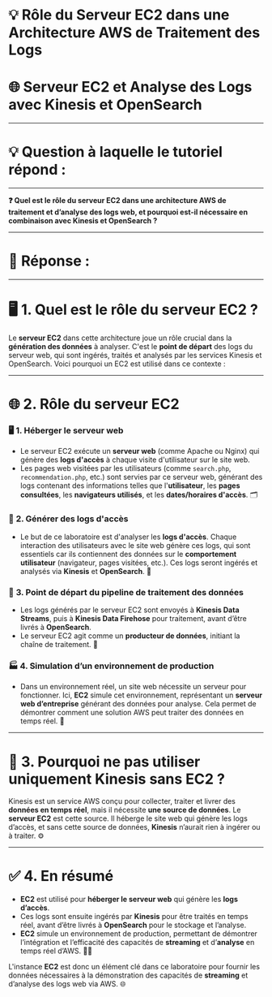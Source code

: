 # 💡 Rôle du Serveur EC2 dans une Architecture AWS de Traitement des Logs  
# 🌐 Serveur EC2 et Analyse des Logs avec Kinesis et OpenSearch

----------------------
# 💡 Question à laquelle le tutoriel répond :
----------------------

**❓ Quel est le rôle du serveur EC2 dans une architecture AWS de traitement et d’analyse des logs web, et pourquoi est-il nécessaire en combinaison avec Kinesis et OpenSearch ?**

----------------------
# 📝 Réponse :
----------------------

# 🖥️ 1. Quel est le rôle du serveur EC2 ?  
Le **serveur EC2** dans cette architecture joue un rôle crucial dans la **génération des données** à analyser. C'est le **point de départ** des logs du serveur web, qui sont ingérés, traités et analysés par les services Kinesis et OpenSearch. Voici pourquoi un EC2 est utilisé dans ce contexte :

---

# 🌐 2. Rôle du serveur EC2  

### 🖥️ **1. Héberger le serveur web**  
- Le serveur EC2 exécute un **serveur web** (comme Apache ou Nginx) qui génère des **logs d'accès** à chaque visite d'utilisateur sur le site web.  
- Les pages web visitées par les utilisateurs (comme `search.php`, `recommendation.php`, etc.) sont servies par ce serveur web, générant des logs contenant des informations telles que l'**utilisateur**, les **pages consultées**, les **navigateurs utilisés**, et les **dates/horaires d'accès**. 🗂️

### 📄 **2. Générer des logs d'accès**  
- Le but de ce laboratoire est d'analyser les **logs d'accès**. Chaque interaction des utilisateurs avec le site web génère ces logs, qui sont essentiels car ils contiennent des données sur le **comportement utilisateur** (navigateur, pages visitées, etc.). Ces logs seront ingérés et analysés via **Kinesis** et **OpenSearch**. 📝

### 🔄 **3. Point de départ du pipeline de traitement des données**  
- Les logs générés par le serveur EC2 sont envoyés à **Kinesis Data Streams**, puis à **Kinesis Data Firehose** pour traitement, avant d’être livrés à **OpenSearch**.  
- Le serveur EC2 agit comme un **producteur de données**, initiant la chaîne de traitement. 🚀

### 🏭 **4. Simulation d’un environnement de production**  
- Dans un environnement réel, un site web nécessite un serveur pour fonctionner. Ici, **EC2** simule cet environnement, représentant un **serveur web d’entreprise** générant des données pour analyse. Cela permet de démontrer comment une solution AWS peut traiter des données en temps réel. 🏢

---

# 🤔 3. Pourquoi ne pas utiliser uniquement Kinesis sans EC2 ?  
Kinesis est un service AWS conçu pour collecter, traiter et livrer des **données en temps réel**, mais il nécessite **une source de données**. Le **serveur EC2** est cette source. Il héberge le site web qui génère les logs d’accès, et sans cette source de données, **Kinesis** n’aurait rien à ingérer ou à traiter. ⚙️

---

# ✅ 4. En résumé  
- **EC2** est utilisé pour **héberger le serveur web** qui génère les **logs d’accès**.  
- Ces logs sont ensuite ingérés par **Kinesis** pour être traités en temps réel, avant d’être livrés à **OpenSearch** pour le stockage et l’analyse.  
- **EC2** simule un environnement de production, permettant de démontrer l’intégration et l’efficacité des capacités de **streaming** et d’**analyse** en temps réel d’AWS. 🧑‍💻

L'instance **EC2** est donc un élément clé dans ce laboratoire pour fournir les données nécessaires à la démonstration des capacités de **streaming** et d’analyse des logs web via AWS. 🌐
